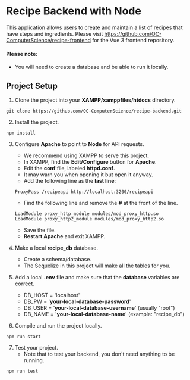 # Recipe Backend with Node

This application allows users to create and maintain a list of recipes that have steps and ingredients. Please visit https://github.com/OC-ComputerScience/recipe-frontend for the Vue 3 frontend repository.

#### Please note:

- You will need to create a database and be able to run it locally.

## Project Setup

1. Clone the project into your **XAMPP/xamppfiles/htdocs** directory.

```
git clone https://github.com/OC-ComputerScience/recipe-backend.git
```

2. Install the project.

```
npm install
```

3. Configure **Apache** to point to **Node** for API requests.

   - We recommend using XAMPP to serve this project.
   - In XAMPP, find the **Edit/Configure** button for **Apache**.
   - Edit the **conf** file, labeled **httpd.conf**.
   - It may warn you when opening it but open it anyway.
   - Add the following line as the **last line**:

   ```
   ProxyPass /recipeapi http://localhost:3200/recipeapi
   ```

   - Find the following line and remove the **#** at the front of the line.

   ```
   LoadModule proxy_http_module modules/mod_proxy_http.so
   LoadModule proxy_http2_module modules/mod_proxy_http2.so
   ```

   - Save the file.
   - **Restart Apache** and exit XAMPP.

4. Make a local **recipe_db** database.

   - Create a schema/database.
   - The Sequelize in this project will make all the tables for you.

5. Add a local **.env** file and make sure that the **database** variables are correct.

   - DB_HOST = 'localhost'
   - DB_PW = '**your-local-database-password**'
   - DB_USER = '**your-local-database-username**' (usually "root")
   - DB_NAME = '**your-local-database-name**' (example: "recipe_db")

6. Compile and run the project locally.

```
npm run start
```

7. Test your project.
   - Note that to test your backend, you don't need anything to be running.

```
npm run test
```
